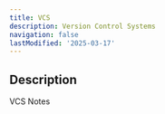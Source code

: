 ```yaml
---
title: VCS
description: Version Control Systems
navigation: false
lastModified: '2025-03-17'
---
```


## Description

VCS Notes
